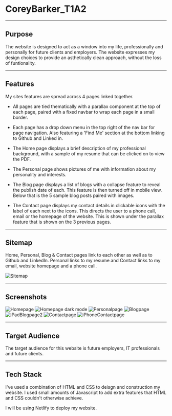 # CoreyBarker_T1A2
---
## Purpose
The website is designed to act as a window into my life, professionally and personally for future clients and employers. The website expresses my design choices to provide an asthetically clean approach, without the loss of funtionality.

---

## Features

My sites features are spread across 4 pages linked together.

- All pages are tied thematically with a parallax component at the top of each page, paired with a fixed navbar to wrap each page in a small border.
  
- Each page has a drop down menu in the top right of the nav bar for page navigation. Also featuring a 'Find Me' section at the bottom linking to Github and Linked in. 

- The Home page displays a brief description of my professional background, with a sample of my resume that can be clicked on to view the PDF.

- The Personal page shows pictures of me with information about my personality and interests.

- The Blog page displays a list of blogs with a collapse feature  to reveal the publish date of each. This feature is then turned off in mobile view. Below that is the 5 sample blog posts paired with images.

- The Contact page displays my contact details in clickable icons with the label of each next to the icons. This directs the user to a phone call, email or the homepage of the website. This is shown under the parallax feature that is shown on the 3 previous pages.
  
---

## Sitemap

Home, Personal, Blog & Contact pages link to each other as well as to Github and LinkedIn. Personal links to my resume and Contact links to my email, website homepage and a phone call.

![Sitemap](docs/sitemap.png)

---

## Screenshots

![Homepage](docs/ss1.jpg)
![Homepage dark mode](docs/ss2.jpg)
![Personalpage](docs/ss3.jpg)
![Blogpage](docs/ss5.jpg)
![iPadBlogpage2](docs/ss8.jpg)
![Contactpage](docs/ss6.jpg)
![iPhoneContactpage](docs/ss9.jpg)

---

## Target Audience

The target audience for this website is future employers, IT professionals and future clients.

---

## Tech Stack

I've used a combination of HTML and CSS to deisgn and construction my website. I used small amounts of Javascript to add extra features that HTML and CSS couldn't otherwise achieve.

I will be using Netlify to deploy my website.